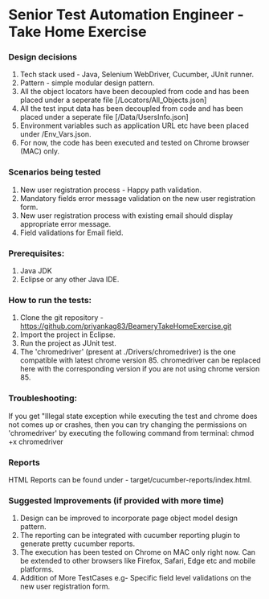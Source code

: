 # Senior Test Automation Engineer - Take Home Exercise

### Design decisions
1. Tech stack used - Java, Selenium WebDriver, Cucumber, JUnit runner.
2. Pattern - simple modular design pattern. 
3. All the object locators have been decoupled from code and has been placed under a seperate file [/Locators/All_Objects.json]
4. All the test input data has been decoupled from code and has been placed under a seperate file [/Data/UsersInfo.json]
5. Environment variables such as application URL etc have been placed under /Env_Vars.json.
6. For now, the code has been executed and tested on Chrome browser (MAC) only.

### Scenarios being tested
1. New user registration process - Happy path validation.
2. Mandatory fields error message validation on the new user registration form.
3. New user registration process with existing email should display appropriate error message.
4. Field validations for Email field.

### Prerequisites:
1. Java JDK
2. Eclipse or any other Java IDE.

### How to run the tests:
1. Clone the git repository - https://github.com/priyankag83/BeameryTakeHomeExercise.git
2. Import the project in Eclipse.
3. Run the project as JUnit test.
4. The 'chromedriver' (present at ./Drivers/chromedriver) is the one compatible with latest chrome version 85. chromedriver can be replaced here with the corresponding version if you are not using chrome version 85.

### Troubleshooting:
If you get "Illegal state exception while executing the test and chrome does not comes up or crashes, then you can try changing the permissions on 'chromedriver' by executing the following command from terminal:
chmod +x chromedriver

### Reports
HTML Reports can be found under - target/cucumber-reports/index.html. 

### Suggested Improvements (if provided with more time)
1. Design can be improved to incorporate page object model design pattern.
2. The reporting can be integrated with cucumber reporting plugin to generate pretty cucumber reports.
3. The execution has been tested on Chrome on MAC only right now. Can be extended to other browsers like Firefox, Safari, Edge etc and mobile platforms.
4. Addition of More TestCases e.g- Specific field level validations on the new user registration form.